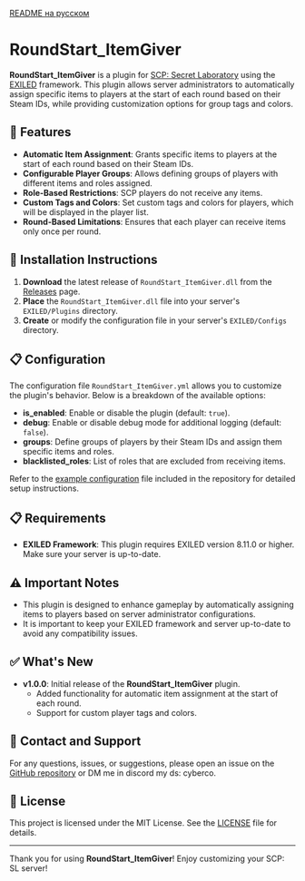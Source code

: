 [README на русском](README.ru.md)

# RoundStart_ItemGiver

**RoundStart_ItemGiver** is a plugin for [SCP: Secret Laboratory](https://store.steampowered.com/app/700330/SCP_Secret_Laboratory) using the [EXILED](https://github.com/Exiled-Team/EXILED) framework. This plugin allows server administrators to automatically assign specific items to players at the start of each round based on their Steam IDs, while providing customization options for group tags and colors.

## 🎉 Features

- **Automatic Item Assignment**: Grants specific items to players at the start of each round based on their Steam IDs.
- **Configurable Player Groups**: Allows defining groups of players with different items and roles assigned.
- **Role-Based Restrictions**: SCP players do not receive any items.
- **Custom Tags and Colors**: Set custom tags and colors for players, which will be displayed in the player list.
- **Round-Based Limitations**: Ensures that each player can receive items only once per round.

## 🚀 Installation Instructions

1. **Download** the latest release of `RoundStart_ItemGiver.dll` from the [Releases](https://github.com/D3ltA-O5/SCP-SL-RoundStart_ItemGiver/releases) page.
2. **Place** the `RoundStart_ItemGiver.dll` file into your server's `EXILED/Plugins` directory.
3. **Create** or modify the configuration file in your server's `EXILED/Configs` directory.

## 📋 Configuration

The configuration file `RoundStart_ItemGiver.yml` allows you to customize the plugin's behavior. Below is a breakdown of the available options:

- **is_enabled**: Enable or disable the plugin (default: `true`).
- **debug**: Enable or disable debug mode for additional logging (default: `false`).
- **groups**: Define groups of players by their Steam IDs and assign them specific items and roles.
- **blacklisted_roles**: List of roles that are excluded from receiving items.

Refer to the [example configuration](https://github.com/D3ltA-O5/SCP-SL-RoundStart_ItemGiver/blob/main/Config%20Example) file included in the repository for detailed setup instructions.

## 📋 Requirements

- **EXILED Framework**: This plugin requires EXILED version 8.11.0 or higher. Make sure your server is up-to-date.

## ⚠️ Important Notes

- This plugin is designed to enhance gameplay by automatically assigning items to players based on server administrator configurations.
- It is important to keep your EXILED framework and server up-to-date to avoid any compatibility issues.

## ✅ What's New

- **v1.0.0**: Initial release of the **RoundStart_ItemGiver** plugin.
  - Added functionality for automatic item assignment at the start of each round.
  - Support for custom player tags and colors.

## 📧 Contact and Support

For any questions, issues, or suggestions, please open an issue on the [GitHub repository](https://github.com/D3ltA-O5/SCP-SL-RoundStart_ItemGiver) or DM me in discord my ds: cyberco.

## 📜 License

This project is licensed under the MIT License. See the [LICENSE](LICENSE) file for details.

---

Thank you for using **RoundStart_ItemGiver**! Enjoy customizing your SCP: SL server!

